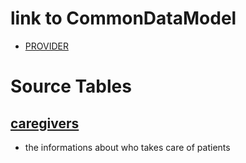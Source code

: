 # link to CommonDataModel
- [PROVIDER](https://github.com/OHDSI/CommonDataModel/wiki/PROVIDER)

# Source Tables

## [caregivers](https://mimic.physionet.org/mimictables/caregivers/)
- the informations about who takes care of patients
